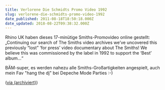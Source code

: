```yaml
---
title: Verlorene Die Schmidts Promo Video 1992
slug: verlorene-die-schmidts-promo-video-1992
date_published: 2011-08-18T18:50:18.000Z
date_updated: 2018-08-22T09:38:32.000Z
---
```


Rhino UK haben dieses 17-minütige Smiths-Promovideo online gestellt: „Continuing our search of The Smiths video archives we’ve uncovered this previously “lost” ‘for press’ video documentary about The Smiths! We believe this was commissioned by the label in 1992 to support the ‘Best’ album…“

BÄM-super, es werden nahezu alle Smiths-Großartigkeiten angespielt, auch mein Fav "hang the dj" bei Depeche Mode Parties :-)

([via (archiviert)](http://web.archive.org/web/20120120223205/http://www.crackajack.de/2011/08/17/lost-the-smiths-promo-video/))
